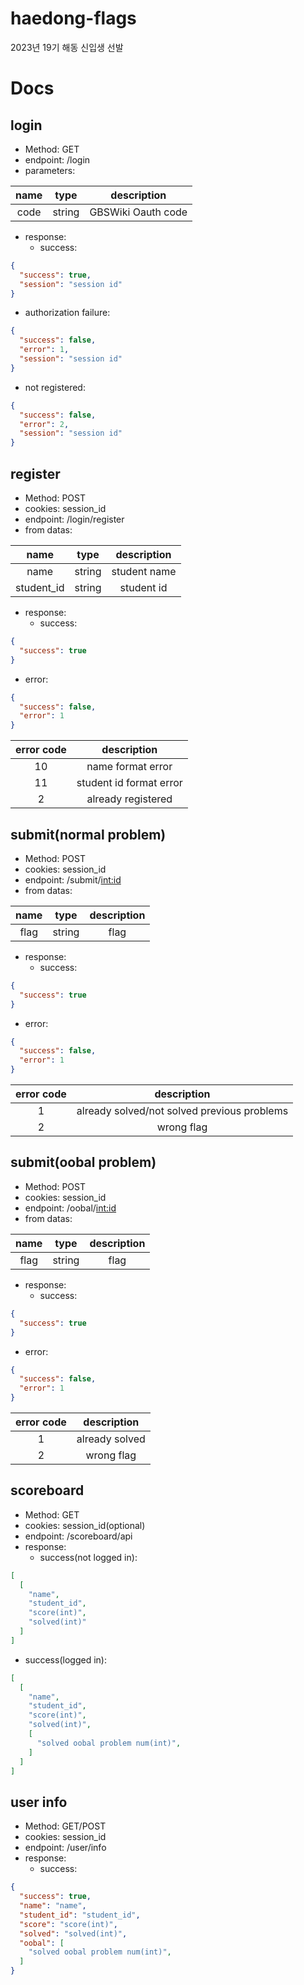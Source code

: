 # haedong-flags
2023년 19기 해동 신입생 선발

# Docs
## login
* Method: GET
* endpoint: /login
* parameters:

|name|type|description|
|:---:|:---:|:---:|
|code|string|GBSWiki Oauth code|
* response:
  * success:  
```json
{
  "success": true,
  "session": "session id"
}
```
  * authorization failure:  
```json
{
  "success": false,
  "error": 1,
  "session": "session id"
}
```
  * not registered:  
```json
{
  "success": false,
  "error": 2,
  "session": "session id"
}
```
## register
* Method: POST
* cookies: session_id
* endpoint: /login/register
* from datas:

| name |type| description  |
|:----:|:---:|:------------:|
| name |string| student name |
| student_id | string | student id |

* response:
  * success:  
```json
{
  "success": true
}
```
  * error:  
```json
{
  "success": false,
  "error": 1
}
```
| error code | description |
|:----------:|:-----------:|
| 10 | name format error |
| 11 | student id format error |
| 2 | already registered |

## submit(normal problem)
* Method: POST
* cookies: session_id
* endpoint: /submit/<int:id>
* from datas:

| name |type| description  |
|:----:|:---:|:------------:|
| flag |string| flag |

* response:
  * success:  
```json
{
  "success": true
}
```
  * error:  
```json
{
  "success": false,
  "error": 1
}
```
| error code |                 description                 |
|:----------:|:-------------------------------------------:|
| 1 | already solved/not solved previous problems |
| 2 | wrong flag |

## submit(oobal problem)
* Method: POST
* cookies: session_id
* endpoint: /oobal/<int:id>
* from datas:

| name |type| description  |
|:----:|:---:|:------------:|
| flag |string| flag |

* response:
  * success:  
```json
{
  "success": true
}
```
  * error:  
```json
{
  "success": false,
  "error": 1
}
```
| error code |                 description                 |
|:----------:|:-------------------------------------------:|
| 1 | already solved |
| 2 | wrong flag |

## scoreboard
* Method: GET
* cookies: session_id(optional)
* endpoint: /scoreboard/api
* response:
  * success(not logged in):  
```json
[
  [
    "name",
    "student_id",
    "score(int)",
    "solved(int)"
  ]
]
```
  * success(logged in):  
```json
[
  [
    "name",
    "student_id",
    "score(int)",
    "solved(int)",
    [
      "solved oobal problem num(int)",
    ]
  ]
]
```

## user info
* Method: GET/POST
* cookies: session_id
* endpoint: /user/info
* response:
  * success:  
```json
{
  "success": true,
  "name": "name",
  "student_id": "student_id",
  "score": "score(int)",
  "solved": "solved(int)",
  "oobal": [
    "solved oobal problem num(int)",
  ]
}
```